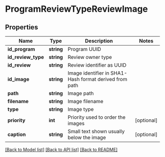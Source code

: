 # ProgramReviewTypeReviewImage

## Properties
Name | Type | Description | Notes
------------ | ------------- | ------------- | -------------
**id_program** | **string** | Program UUID | 
**id_review_type** | **string** | Review owner type | 
**id_review** | **string** | Review identifier as UUID | 
**id_image** | **string** | Image identifier in SHA1-Hash format derived from path | 
**path** | **string** | Image path | 
**filename** | **string** | Image filename | 
**type** | **string** | Image type | 
**priority** | **int** | Priority used to order the images | [optional] 
**caption** | **string** | Small text shown usually below the image | [optional] 

[[Back to Model list]](../README.md#documentation-for-models) [[Back to API list]](../README.md#documentation-for-api-endpoints) [[Back to README]](../README.md)


